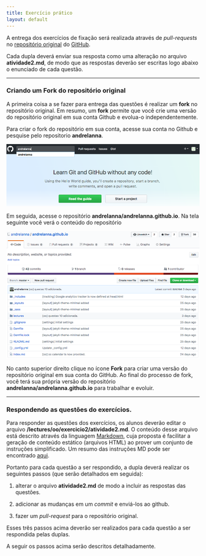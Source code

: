 ```yaml
---
title: Exercício prático
layout: default
---
```


A entrega dos exercícios de fixação será realizada através de *pull-requests* no [repositório original][repositorioOriginal] do [GitHub][github]. 

Cada dupla deverá enviar sua resposta como uma alteração no arquivo **atividade2.md**, de modo que as respostas deverão ser escritas logo abaixo o enunciado de cada questão.

---

### Criando um **Fork** do repositório original

A primeira coisa a se fazer para entrega das questões é realizar um **fork** no repositório original. Em resumo, um **fork** permite que você crie uma versão do repositório original em sua conta Github e evolua-o independentemente.

Para criar o fork do repositório em sua conta, acesse sua conta no Github e pesquise pelo repositorio **andrelanna**.

![buscaRepositorio][buscaRepositorio]

Em seguida, acesse o repositório **andrelanna/andrelanna.github.io**. Na tela seguinte você verá o conteúdo do repositório

![conteudoRepositorio][conteudoRepositorio]

No canto superior direito clique no ícone **Fork** para criar uma versão do repositório original em sua conta do GitHub. Ao final do processo de fork, você terá sua própria versão do repositório **andrelanna/andrelanna.github.io** para trabalhar e evoluir.

---

### Respondendo as questões do exercícios. 

Para responder as questões dos exercícios, os alunos deverão editar o arquivo **/lectures/oo/exercicio2/atividade2.md**. O conteúdo desse arquivo está descrito através da linguagem [Markdown][markdown], cuja proposta é facilitar a geração de conteúdo estático (arquivos HTML) ao prover um conjunto de instruções simplificado. Um resumo das instruções MD pode ser encontrado [aqui][markdownCheatsheet].

Portanto para cada questão a ser respondido, a dupla deverá realizar os seguintes passos (que serão detalhados em seguida):

1) alterar o arquivo **atividade2.md** de modo a incluir as respostas das questões.

2) adicionar as mudanças em um *commit* e enviá-los ao github.

3) fazer um *pull-request* para o repositório original. 

Esses três passos acima deverão ser realizados para cada questão a ser respondida pelas duplas. 


A seguir os passos acima serão descritos detalhadamente.


[repositorioOriginal]: https://github.com/andrelanna/andrelanna.github.io
[github]: https://github.com

[buscaRepositorio]: buscaRepositorio.png
[conteudoRepositorio]: conteudoRepositorio.png
[markdown]: https://daringfireball.net/projects/markdown/
[markdownCheatsheet]: https://github.com/adam-p/markdown-here/wiki/Markdown-Cheatsheet 
